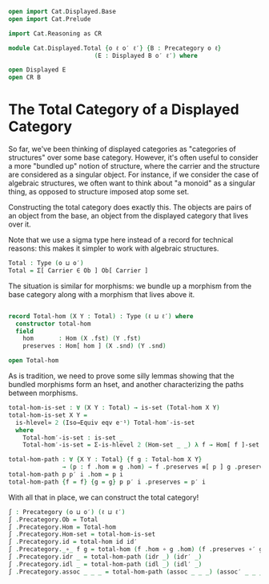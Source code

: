 ```agda
open import Cat.Displayed.Base
open import Cat.Prelude

import Cat.Reasoning as CR

module Cat.Displayed.Total {o ℓ o′ ℓ′} {B : Precategory o ℓ}
                        (E : Displayed B o′ ℓ′) where

open Displayed E
open CR B
```

# The Total Category of a Displayed Category

So far, we've been thinking of displayed categories as "categories of
structures" over some base category. However, it's often useful to
consider a more "bundled up" notion of structure, where the carrier and
the structure are considered as a singular object. For instance, if we
consider the case of algebraic structures, we often want to think about
"a monoid" as a singular thing, as opposed to structure imposed atop
some set.

Constructing the total category does exactly this. The objects
are pairs of an object from the base, an object from the displayed
category that lives over it.

Note that we use a sigma type here instead of a record for technical
reasons: this makes it simpler to work with algebraic structures.

```agda
Total : Type (o ⊔ o′)
Total = Σ[ Carrier ∈ Ob ] Ob[ Carrier ]
```

The situation is similar for morphisms: we bundle up a morphism from the
base category along with a morphism that lives above it.

```agda

record Total-hom (X Y : Total) : Type (ℓ ⊔ ℓ′) where
  constructor total-hom
  field
    hom       : Hom (X .fst) (Y .fst)
    preserves : Hom[ hom ] (X .snd) (Y .snd)

open Total-hom
```

<!--
```agda
private unquoteDecl eqv = declare-record-iso eqv (quote Total-hom)
```
-->

As is tradition, we need to prove some silly lemmas showing that
the bundled morphisms form an hset, and another characterizing
the paths between morphisms.

```agda
total-hom-is-set : ∀ (X Y : Total) → is-set (Total-hom X Y)
total-hom-is-set X Y =
  is-hlevel≃ 2 (Iso→Equiv eqv e⁻¹) Total-hom′-is-set
  where
    Total-hom′-is-set : is-set _
    Total-hom′-is-set = Σ-is-hlevel 2 (Hom-set _ _) λ f → Hom[ f ]-set _ _

total-hom-path : ∀ {X Y : Total} {f g : Total-hom X Y}
               → (p : f .hom ≡ g .hom) → f .preserves ≡[ p ] g .preserves → f ≡ g
total-hom-path p p′ i .hom = p i
total-hom-path {f = f} {g = g} p p′ i .preserves = p′ i
```

<!--
```agda
total-hom-pathp
  : ∀ {X X′ Y Y′ : Total} {f : Total-hom X Y} {g : Total-hom X′ Y′}
  → (p : X ≡ X′) (q : Y ≡ Y′)
  → (r : PathP (λ z → Hom (p z .fst) (q z .fst)) (f .hom) (g .hom))
  → PathP (λ z → Hom[ r z ] (p z .snd) (q z .snd)) (f .preserves) (g .preserves)
  → PathP (λ i → Total-hom (p i) (q i)) f g
total-hom-pathp p q r s i .hom = r i
total-hom-pathp p q r s i .preserves = s i
```
-->

With all that in place, we can construct the total category!

```agda
∫ : Precategory (o ⊔ o′) (ℓ ⊔ ℓ′)
∫ .Precategory.Ob = Total
∫ .Precategory.Hom = Total-hom
∫ .Precategory.Hom-set = total-hom-is-set
∫ .Precategory.id = total-hom id id′
∫ .Precategory._∘_ f g = total-hom (f .hom ∘ g .hom) (f .preserves ∘′ g .preserves)
∫ .Precategory.idr _ = total-hom-path (idr _) (idr′ _)
∫ .Precategory.idl _ = total-hom-path (idl _) (idl′ _)
∫ .Precategory.assoc _ _ _ = total-hom-path (assoc _ _ _) (assoc′ _ _ _)
```
